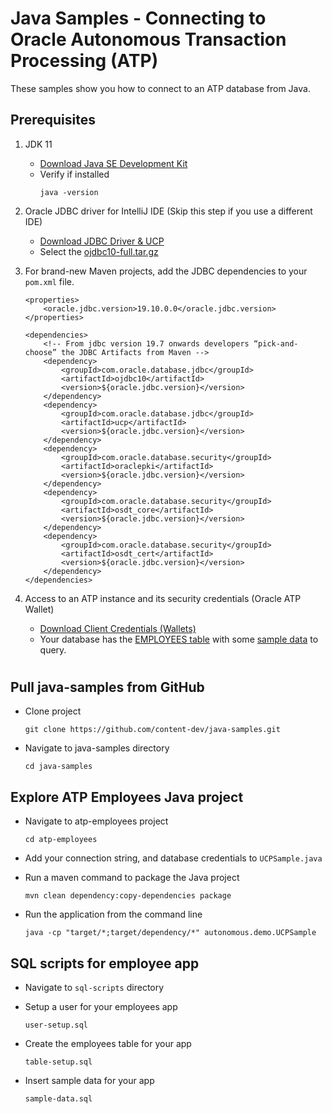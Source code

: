 # Java Samples - Connecting to Oracle Autonomous Transaction Processing (ATP)

These samples show you how to connect to an ATP database from Java.

## Prerequisites

1. JDK 11
    * [Download Java SE Development Kit](https://www.oracle.com/java/technologies/javase-jdk11-downloads.html "Java SE 11 Downloads page")
    * Verify if installed
        ```
        java -version
        ```
2. Oracle JDBC driver for IntelliJ IDE (Skip this step if you use a different IDE) 
    * [Download  JDBC Driver & UCP](https://www.oracle.com/database/technologies/appdev/jdbc-ucp-19c-downloads.html "Oracle JDBC and UCP 19c Download page")
    * Select the [ojdbc10-full.tar.gz](https://www.oracle.com/database/technologies/appdev/jdbc-ucp-19c-downloads.html#license-lightbox "ojdbc10-full")
3. For brand-new Maven projects, add the JDBC dependencies to your `pom.xml` file.
    ```
    <properties>
        <oracle.jdbc.version>19.10.0.0</oracle.jdbc.version>
    </properties>
      
    <dependencies>
        <!-- From jdbc version 19.7 onwards developers “pick-and-choose” the JDBC Artifacts from Maven -->
        <dependency>
            <groupId>com.oracle.database.jdbc</groupId>
            <artifactId>ojdbc10</artifactId>
            <version>${oracle.jdbc.version}</version>
        </dependency>
        <dependency>
            <groupId>com.oracle.database.jdbc</groupId>
            <artifactId>ucp</artifactId>
            <version>${oracle.jdbc.version}</version>
        </dependency>
        <dependency>
            <groupId>com.oracle.database.security</groupId>
            <artifactId>oraclepki</artifactId>
            <version>${oracle.jdbc.version}</version>
        </dependency>
        <dependency>
            <groupId>com.oracle.database.security</groupId>
            <artifactId>osdt_core</artifactId>
            <version>${oracle.jdbc.version}</version>
        </dependency>
        <dependency>
            <groupId>com.oracle.database.security</groupId>
            <artifactId>osdt_cert</artifactId>
            <version>${oracle.jdbc.version}</version>
        </dependency>
    </dependencies> 
      ```
   
4. Access to an ATP instance and its security credentials (Oracle ATP Wallet)
    * [Download Client Credentials (Wallets)](https://docs.oracle.com/en/cloud/paas/autonomous-database/adbsa/connect-download-wallet.html#GUID-B06202D2-0597-41AA-9481-3B174F75D4B1 "ATP Wallet doc")
    * Your database has the  [EMPLOYEES table](../master/sql-scripts/table-setup.sql) with some [sample data](../master/sql-scripts/sample-data.sql) to query.


  
#

## Pull java-samples from GitHub

* Clone project
  ```
  git clone https://github.com/content-dev/java-samples.git
  ```
* Navigate to java-samples directory
  ```
  cd java-samples
  ```


## Explore ATP Employees Java project

* Navigate to atp-employees project
  ```
  cd atp-employees
  ```
* Add your connection string, and database credentials to `UCPSample.java`

* Run a maven command to package the Java project
  ```
  mvn clean dependency:copy-dependencies package
  ```

* Run the application from the command line
  ```
  java -cp "target/*;target/dependency/*" autonomous.demo.UCPSample
  ```



## SQL scripts for employee app

* Navigate to `sql-scripts` directory 
* Setup a user for your employees app
  ```
  user-setup.sql
  ```

* Create the employees table for your app
  ```
  table-setup.sql
  ```

* Insert sample data for your app
  ```
  sample-data.sql
  ```